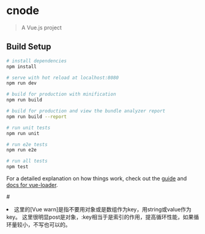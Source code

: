 # cnode

> A Vue.js project

## Build Setup

``` bash
# install dependencies
npm install

# serve with hot reload at localhost:8080
npm run dev

# build for production with minification
npm run build

# build for production and view the bundle analyzer report
npm run build --report

# run unit tests
npm run unit

# run e2e tests
npm run e2e

# run all tests
npm test
```

For a detailed explanation on how things work, check out the [guide](http://vuejs-templates.github.io/webpack/) and [docs for vue-loader](http://vuejs.github.io/vue-loader).



#<li v-for="(post,index) in posts" :key="index">
这里的[Vue warn]是指不要用对象或是数组作为key，用string或value作为key。
这里很明显post是对象，:key相当于是索引的作用，提高循环性能，如果循环量较小，不写也可以的。